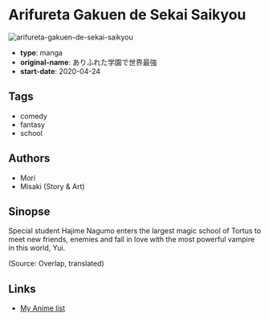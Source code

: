 # Arifureta Gakuen de Sekai Saikyou

![arifureta-gakuen-de-sekai-saikyou](https://cdn.myanimelist.net/images/manga/3/242790.jpg)

-   **type**: manga
-   **original-name**: ありふれた学園で世界最強
-   **start-date**: 2020-04-24

## Tags

-   comedy
-   fantasy
-   school

## Authors

-   Mori
-   Misaki (Story & Art)

## Sinopse

Special student Hajime Nagumo enters the largest magic school of Tortus to meet new friends, enemies and fall in love with the most powerful vampire in this world, Yui.

(Source: Overlap, translated)

## Links

-   [My Anime list](https://myanimelist.net/manga/128632/Arifureta_Gakuen_de_Sekai_Saikyou)
